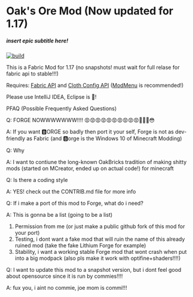 # Oak's Ore Mod (Now updated for 1.17)
##### insert epic subtitle here!
[![build](https://github.com/OakBricks/oaks-ore-mod/actions/workflows/build.yml/badge.svg)](https://github.com/OakBricks/oaks-ore-mod/actions/workflows/build.yml)

This is a Fabric Mod for 1.17 (no snapshots! must wait for full relase for fabric api to stable!!!)

Requires: [Fabric API](https://www.curseforge.com/minecraft/mc-mods/fabric-api) and [Cloth Config API](https://www.curseforge.com/minecraft/mc-mods/cloth-config) ([ModMenu](https://www.curseforge.com/minecraft/mc-mods/modmenu) is recommended!)

Please use IntelliJ IDEA, Eclipse is 💩!


PFAQ (Possible Frequently Asked Questions)


Q: FORGE NOWWWWWWW!!!! 😡😡😡😡😡😡😡😡😡😡🥵🥵🥵😳

A: If you want 🅱ORGE so badly then port it your self, Forge is not as dev-friendly as Fabric (and 🅱orge is the Windows 10 of Minecraft Modding)

Q: Why

A: I want to contiune the long-known OakBricks tradition of making shitty mods (started on MCreator, ended up on actual code!) for minecraft

Q: Is there a coding style

A: YES! check out the CONTRIB.md file for more info

Q: If i make a port of this mod to Forge, what do i need?

A: This is gonna be a list (going to be a list)
1. Permission from me (or just make a public github fork of this mod for your port)
2. Testing, i dont want a fake mod that will ruin the name of this already ruined mod (take the fake Lithium Forge for example)
3. Stability, i want a working stable Forge mod that wont crash when put into a big modpack (also pls make it work with optifine+shaders!!!!)

Q: I want to update this mod to a snapshot version, but i dont feel good about opensource since it is run by commies!!!!

A: fux you, i aint no commie, joe mom is commi!!!
